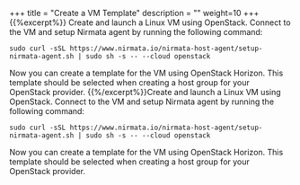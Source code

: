 +++
title = "Create a VM Template"
description = ""
weight=10
+++
{{%excerpt%}}
Create and launch a Linux VM using OpenStack. Connect to the VM and
setup Nirmata agent by running the following command:

    sudo curl -sSL https://www.nirmata.io/nirmata-host-agent/setup-nirmata-agent.sh | sudo sh -s -- --cloud openstack

Now you can create a template for the VM using OpenStack Horizon. This
template should be selected when creating a host group for your
OpenStack provider.
{{%/excerpt%}}Create and launch a Linux VM using OpenStack. Connect to the VM and
setup Nirmata agent by running the following command:

    sudo curl -sSL https://www.nirmata.io/nirmata-host-agent/setup-nirmata-agent.sh | sudo sh -s -- --cloud openstack

Now you can create a template for the VM using OpenStack Horizon. This
template should be selected when creating a host group for your
OpenStack provider.
